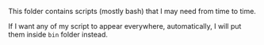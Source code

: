This folder contains scripts (mostly bash) that I may need from time to time.

If I want any of my script to appear everywhere, automatically, I will put them inside `bin` folder instead.
